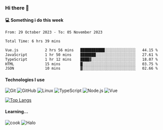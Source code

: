 ### Hi there 👋

#### 💻 Something i do this week

<!--START_SECTION:waka-->

```txt
From: 29 October 2023 - To: 05 November 2023

Total Time: 6 hrs 39 mins

Vue.js            2 hrs 56 mins   ███████████░░░░░░░░░░░░░░   44.15 %
JavaScript        1 hr 50 mins    ███████░░░░░░░░░░░░░░░░░░   27.61 %
TypeScript        1 hr 12 mins    ████▓░░░░░░░░░░░░░░░░░░░░   18.07 %
HTML              15 mins         █░░░░░░░░░░░░░░░░░░░░░░░░   03.75 %
JSON              10 mins         ▓░░░░░░░░░░░░░░░░░░░░░░░░   02.66 %
```

<!--END_SECTION:waka-->


#### Technologies I use
![Git](https://img.shields.io/badge/-Git-222222?style=flat&logo=git&logoColor=F05032)
![GitHub](https://img.shields.io/badge/-GitHub-181717?style=flat&logo=github)
![Linux](https://img.shields.io/badge/-Linux-222222?style=flat&logo=linux&logoColor=FCC624)
![TypeScript](https://img.shields.io/badge/-TypeScript-000000?style=flat&logo=typescript)
![Node.js](https://img.shields.io/badge/-Node.js-222222?style=flat&logo=node.js&logoColor=339933)
![Vue](https://img.shields.io/badge/-Vue-222222?style=flat&logo=Vue.js&logoColor=4FC08D)

[![Top Langs](https://github-readme-stats.vercel.app/api/top-langs/?username=GodlessLiu&layout=compact)](https://github.com/anuraghazra/github-readme-stats)
#### Learning...
![cook](https://img.shields.io/badge/cook-v0.0.0-yellow.svg)
![Halo](https://img.shields.io/badge/Halo-v2.9.0-blue.svg)
